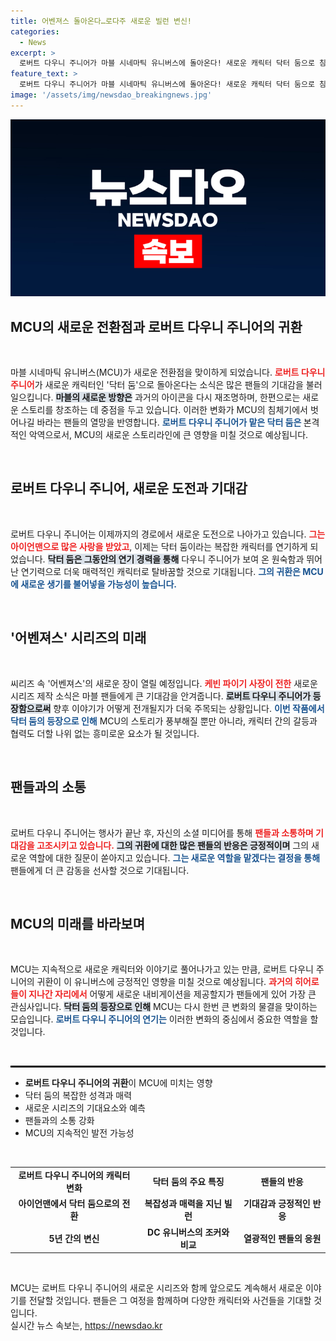 ```yaml
---
title: 어벤져스 돌아온다…로다주 새로운 빌런 변신!
categories:
  - News
excerpt: >
  로버트 다우니 주니어가 마블 시네마틱 유니버스에 돌아온다! 새로운 캐릭터 닥터 둠으로 침체된 MCU를 구할 수 있을지 기대를 모으고 있다. 2026년 신작에서의 변신이 궁금하다!
feature_text: >
  로버트 다우니 주니어가 마블 시네마틱 유니버스에 돌아온다! 새로운 캐릭터 닥터 둠으로 침체된 MCU를 구할 수 있을지 기대를 모으고 있다. 2026년 신작에서의 변신이 궁금하다!
image: '/assets/img/newsdao_breakingnews.jpg'
---
```


<p><img src="/assets/img/newsdao_breakingnews.jpg" alt="implanttips 속보" /></p>

<h2 data-ke-size="size26">MCU의 새로운 전환점과 로버트 다우니 주니어의 귀환</h2>

<p data-ke-size="size16">&nbsp;</p><p data-ke-size="size16">마블 시네마틱 유니버스(MCU)가 새로운 전환점을 맞이하게 되었습니다. <b><span style="color: #ee2323;">로버트 다우니 주니어</span></b>가 새로운 캐릭터인 '닥터 둠'으로 돌아온다는 소식은 많은 팬들의 기대감을 불러일으킵니다. <b><span style="background-color: #21538527;">마블의 새로운 방향은</span></b> 과거의 아이콘을 다시 재조명하며, 한편으로는 새로운 스토리를 창조하는 데 중점을 두고 있습니다. 이러한 변화가 MCU의 침체기에서 벗어나길 바라는 팬들의 열망을 반영합니다. <b><span style="color: #1a5490;">로버트 다우니 주니어가 맡은 닥터 둠은 </span></b>본격적인 악역으로서, MCU의 새로운 스토리라인에 큰 영향을 미칠 것으로 예상됩니다.</p>

<p data-ke-size="size16">&nbsp;</p>

<h2 data-ke-size="size26">로버트 다우니 주니어, 새로운 도전과 기대감</h2>

<p data-ke-size="size16">&nbsp;</p><p data-ke-size="size16">로버트 다우니 주니어는 이제까지의 경로에서 새로운 도전으로 나아가고 있습니다. <b><span style="color: #ee2323;">그는 아이언맨으로 많은 사랑을 받았고</span></b>, 이제는 닥터 둠이라는 복잡한 캐릭터를 연기하게 되었습니다. <b><span style="background-color: #21538527;">닥터 둠은 그동안의 연기 경력을 통해</span></b> 다우니 주니어가 보여 온 원숙함과 뛰어난 연기력으로 더욱 매력적인 캐릭터로 탈바꿈할 것으로 기대됩니다. <b><span style="color: #1a5490;">그의 귀환은 MCU에 새로운 생기를 불어넣을 가능성이 높습니다.</span></b></p>

<p data-ke-size="size16">&nbsp;</p>

<h2 data-ke-size="size26">'어벤져스' 시리즈의 미래</h2>

<p data-ke-size="size16">&nbsp;</p><p data-ke-size="size16">씨리즈 속 '어벤져스'의 새로운 장이 열릴 예정입니다. <b><span style="color: #ee2323;">케빈 파이기 사장이 전한</span></b> 새로운 시리즈 제작 소식은 마블 팬들에게 큰 기대감을 안겨줍니다. <b><span style="background-color: #21538527;">로버트 다우니 주니어가 등장함으로써</span></b> 향후 이야기가 어떻게 전개될지가 더욱 주목되는 상황입니다. <b><span style="color: #1a5490;">이번 작품에서 닥터 둠의 등장으로 인해</span></b> MCU의 스토리가 풍부해질 뿐만 아니라, 캐릭터 간의 갈등과 협력도 더할 나위 없는 흥미로운 요소가 될 것입니다.</p>

<p data-ke-size="size16">&nbsp;</p>

<h2 data-ke-size="size26">팬들과의 소통</h2>

<p data-ke-size="size16">&nbsp;</p><p data-ke-size="size16">로버트 다우니 주니어는 행사가 끝난 후, 자신의 소셜 미디어를 통해 <b><span style="color: #ee2323;">팬들과 소통하며 기대감을 고조시키고 있습니다.</span></b> <b><span style="background-color: #21538527;">그의 귀환에 대한 많은 팬들의 반응은 긍정적이며</span></b> 그의 새로운 역할에 대한 질문이 쏟아지고 있습니다. <b><span style="color: #1a5490;">그는 새로운 역할을 맡겠다는 결정을 통해</span></b> 팬들에게 더 큰 감동을 선사할 것으로 기대됩니다.</p>

<p data-ke-size="size16">&nbsp;</p>

<h2 data-ke-size="size26">MCU의 미래를 바라보며</h2>

<p data-ke-size="size16">&nbsp;</p><p data-ke-size="size16">MCU는 지속적으로 새로운 캐릭터와 이야기로 풀어나가고 있는 만큼, 로버트 다우니 주니어의 귀환이 이 유니버스에 긍정적인 영향을 미칠 것으로 예상됩니다. <b><span style="color: #ee2323;">과거의 히어로들이 지나간 자리에서</span></b> 어떻게 새로운 내비게이션을 제공할지가 팬들에게 있어 가장 큰 관심사입니다. <b><span style="background-color: #21538527;">닥터 둠의 등장으로 인해</span></b> MCU는 다시 한번 큰 변화의 물결을 맞이하는 모습입니다. <b><span style="color: #1a5490;">로버트 다우니 주니어의 연기는</span></b> 이러한 변화의 중심에서 중요한 역할을 할 것입니다.</p>

<p data-ke-size="size16">&nbsp;</p>

<hr style="height: 3px; border: none; background-color: #000;"/>

<ul>
<li><b>로버트 다우니 주니어의 귀환</b>이 MCU에 미치는 영향</li>
<li>닥터 둠의 복잡한 성격과 매력</li>
<li>새로운 시리즈의 기대요소와 예측</li>
<li>팬들과의 소통 강화</li>
<li>MCU의 지속적인 발전 가능성</li>
</ul>

<p data-ke-size="size16">&nbsp;</p>

<table style="width: 100%; border-collapse: collapse;">
<tr>
<td style="text-align: center; height: 17px;"><b>로버트 다우니 주니어의 캐릭터 변화</b></td>
<td style="text-align: center; height: 17px;"><b>닥터 둠의 주요 특징</b></td>
<td style="text-align: center; height: 17px;"><b>팬들의 반응</b></td>
</tr>
<tr>
<td style="text-align: center; height: 17px;"><b>아이언맨에서 닥터 둠으로의 전환</b></td>
<td style="text-align: center; height: 17px;"><b>복잡성과 매력을 지닌 빌런</b></td>
<td style="text-align: center; height: 17px;"><b>기대감과 긍정적인 반응</b></td>
</tr>
<tr>
<td style="text-align: center; height: 17px;"><b>5년 간의 변신</b></td>
<td style="text-align: center; height: 17px;"><b>DC 유니버스의 조커와 비교</b></td>
<td style="text-align: center; height: 17px;"><b>열광적인 팬들의 응원</b></td>
</tr>
</table>

<p data-ke-size="size16">&nbsp;</p> 

<div>MCU는 로버트 다우니 주니어의 새로운 시리즈와 함께 앞으로도 계속해서 새로운 이야기를 전달할 것입니다. 팬들은 그 여정을 함께하며 다양한 캐릭터와 사건들을 기대할 것입니다.</div>
실시간 뉴스 속보는, <a href="https://newsdao.kr" rel="dofollow">https://newsdao.kr</a>


